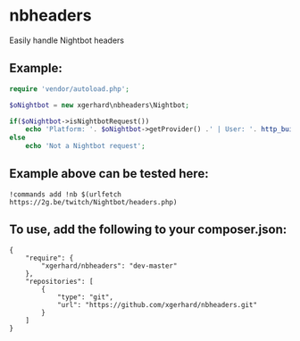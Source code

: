 # nbheaders
Easily handle Nightbot headers 

Example:
------
```php
require 'vendor/autoload.php';

$oNightbot = new xgerhard\nbheaders\Nightbot;

if($oNightbot->isNightbotRequest())
    echo 'Platform: '. $oNightbot->getProvider() .' | User: '. http_build_query($oNightbot->getUser(), '', ', ') .' | Channel: '. http_build_query($oNightbot->getChannel(), '', ', ');
else
    echo 'Not a Nightbot request';
```
Example above can be tested here:
-----
```!commands add !nb $(urlfetch https://2g.be/twitch/Nightbot/headers.php)```

To use, add the following to your composer.json:
------
```
{
    "require": {
        "xgerhard/nbheaders": "dev-master"
    },
    "repositories": [
        {
            "type": "git",
            "url": "https://github.com/xgerhard/nbheaders.git"
        }
    ]
}
```
